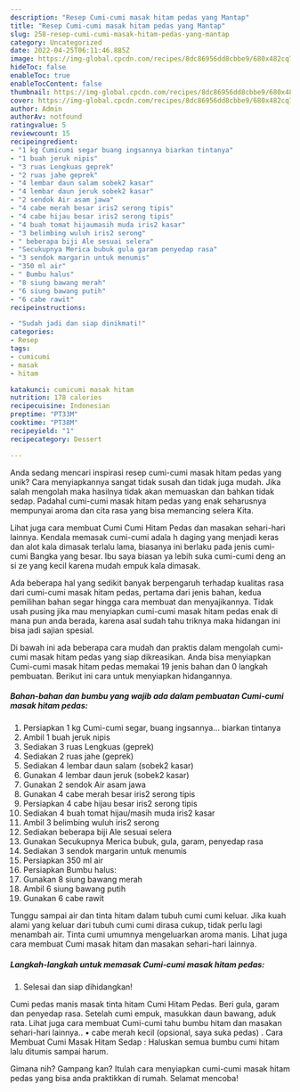 ```yaml
---
description: "Resep Cumi-cumi masak hitam pedas yang Mantap"
title: "Resep Cumi-cumi masak hitam pedas yang Mantap"
slug: 258-resep-cumi-cumi-masak-hitam-pedas-yang-mantap
category: Uncategorized
date: 2022-04-25T06:11:46.885Z
image: https://img-global.cpcdn.com/recipes/8dc86956dd8cbbe9/680x482cq70/cumi-cumi-masak-hitam-pedas-foto-resep-utama.jpg
hideToc: false
enableToc: true
enableTocContent: false
thumbnail: https://img-global.cpcdn.com/recipes/8dc86956dd8cbbe9/680x482cq70/cumi-cumi-masak-hitam-pedas-foto-resep-utama.jpg
cover: https://img-global.cpcdn.com/recipes/8dc86956dd8cbbe9/680x482cq70/cumi-cumi-masak-hitam-pedas-foto-resep-utama.jpg
author: Admin
authorAv: notfound
ratingvalue: 5
reviewcount: 15
recipeingredient:
- "1 kg Cumicumi segar buang ingsannya biarkan tintanya"
- "1 buah jeruk nipis"
- "3 ruas Lengkuas geprek"
- "2 ruas jahe geprek"
- "4 lembar daun salam sobek2 kasar"
- "4 lembar daun jeruk sobek2 kasar"
- "2 sendok Air asam jawa"
- "4 cabe merah besar iris2 serong tipis"
- "4 cabe hijau besar iris2 serong tipis"
- "4 buah tomat hijaumasih muda iris2 kasar"
- "3 belimbing wuluh iris2 serong"
- " beberapa biji Ale sesuai selera"
- "Secukupnya Merica bubuk gula garam penyedap rasa"
- "3 sendok margarin untuk menumis"
- "350 ml air"
- " Bumbu halus"
- "8 siung bawang merah"
- "6 siung bawang putih"
- "6 cabe rawit"
recipeinstructions:

- "Sudah jadi dan siap dinikmati!"
categories:
- Resep
tags:
- cumicumi
- masak
- hitam

katakunci: cumicumi masak hitam 
nutrition: 178 calories
recipecuisine: Indonesian
preptime: "PT33M"
cooktime: "PT38M"
recipeyield: "1"
recipecategory: Dessert

---
```





Anda sedang mencari inspirasi resep cumi-cumi masak hitam pedas yang unik? Cara menyiapkannya sangat tidak susah dan tidak juga mudah. Jika salah mengolah maka hasilnya tidak akan memuaskan dan bahkan tidak sedap. Padahal cumi-cumi masak hitam pedas yang enak seharusnya mempunyai aroma dan cita rasa yang bisa memancing selera Kita.





Lihat juga cara membuat Cumi Cumi Hitam Pedas dan masakan sehari-hari lainnya. Kendala memasak cumi-cumi adala h daging yang menjadi keras dan alot kala dimasak terlalu lama, biasanya ini berlaku pada jenis cumi-cumi Bangka yang besar. Ibu saya biasan ya lebih suka cumi-cumi deng an si ze yang kecil karena mudah empuk kala dimasak.

Ada beberapa hal yang sedikit banyak berpengaruh terhadap kualitas rasa dari cumi-cumi masak hitam pedas, pertama dari jenis bahan, kedua pemilihan bahan segar hingga cara membuat dan menyajikannya. Tidak usah pusing jika mau menyiapkan cumi-cumi masak hitam pedas enak di mana pun anda berada, karena asal sudah tahu triknya maka hidangan ini bisa jadi sajian spesial.






Di bawah ini ada beberapa cara mudah dan praktis dalam mengolah cumi-cumi masak hitam pedas yang siap dikreasikan. Anda bisa menyiapkan Cumi-cumi masak hitam pedas memakai 19 jenis bahan dan 0 langkah pembuatan. Berikut ini cara untuk menyiapkan hidangannya.

<!--inarticleads1-->

##### Bahan-bahan dan bumbu yang wajib ada dalam pembuatan Cumi-cumi masak hitam pedas:

1. Persiapkan 1 kg Cumi-cumi segar, buang ingsannya... biarkan tintanya
1. Ambil 1 buah jeruk nipis
1. Sediakan 3 ruas Lengkuas (geprek)
1. Sediakan 2 ruas jahe (geprek)
1. Sediakan 4 lembar daun salam (sobek2 kasar)
1. Gunakan 4 lembar daun jeruk (sobek2 kasar)
1. Gunakan 2 sendok Air asam jawa
1. Gunakan 4 cabe merah besar iris2 serong tipis
1. Persiapkan 4 cabe hijau besar iris2 serong tipis
1. Sediakan 4 buah tomat hijau/masih muda iris2 kasar
1. Ambil 3 belimbing wuluh iris2 serong
1. Sediakan  beberapa biji Ale sesuai selera
1. Gunakan Secukupnya Merica bubuk, gula, garam, penyedap rasa
1. Sediakan 3 sendok margarin untuk menumis
1. Persiapkan 350 ml air
1. Persiapkan  Bumbu halus:
1. Gunakan 8 siung bawang merah
1. Ambil 6 siung bawang putih
1. Gunakan 6 cabe rawit


Tunggu sampai air dan tinta hitam dalam tubuh cumi cumi keluar. Jika kuah alami yang keluar dari tubuh cumi cumi dirasa cukup, tidak perlu lagi menambah air. Tinta cumi umumnya mengeluarkan aroma manis. Lihat juga cara membuat Cumi masak hitam dan masakan sehari-hari lainnya. 

<!--inarticleads2-->

##### Langkah-langkah untuk memasak Cumi-cumi masak hitam pedas:


1. Selesai dan siap dihidangkan!

Cumi pedas manis masak tinta hitam Cumi Hitam Pedas. Beri gula, garam dan penyedap rasa. Setelah cumi empuk, masukkan daun bawang, aduk rata. Lihat juga cara membuat Cumi-cumi tahu bumbu hitam dan masakan sehari-hari lainnya.. • cabe merah kecil (opsional, saya suka pedas) . Cara Membuat Cumi Masak Hitam Sedap : Haluskan semua bumbu cumi hitam lalu ditumis sampai harum. 

Gimana nih? Gampang kan? Itulah cara menyiapkan cumi-cumi masak hitam pedas yang bisa anda praktikkan di rumah. Selamat mencoba!
